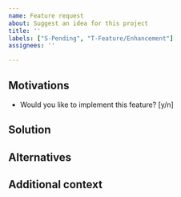 ```yaml
---
name: Feature request
about: Suggest an idea for this project
title: ''
labels: ["S-Pending", "T-Feature/Enhancement"]
assignees: ''

---
```


## Motivations

<!--
If your feature request is related to a problem, please describe it.
-->

- Would you like to implement this feature? [y/n]

## Solution

<!-- Describe the solution you'd like. -->

## Alternatives

<!-- Describe any alternative solutions or features you've considered. -->

## Additional context

<!-- Add any other context or screenshots about the feature request here. -->
